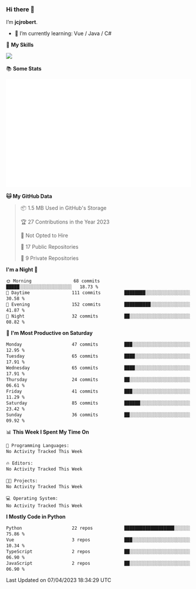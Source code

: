 ### Hi there 👋

I’m **jcjrobert**.

- 🌱 I’m currently learning: Vue / Java / C#

🌟 **My Skills**

![](https://img.shields.io/badge/-Python-3e74a2?style=flat-square&logo=Python&logoColor=fff)

📚 **Some Stats**

![](https://github.com/jcjrobert/github-stats/blob/master/generated/overview.svg)

<!--START_SECTION:waka-->
**🐱 My GitHub Data** 

> 📦 1.5 MB Used in GitHub's Storage 
 > 
> 🏆 27 Contributions in the Year 2023
 > 
> 🚫 Not Opted to Hire
 > 
> 📜 17 Public Repositories 
 > 
> 🔑 9 Private Repositories 
 > 
**I'm a Night 🦉** 

```text
🌞 Morning                68 commits          █████░░░░░░░░░░░░░░░░░░░░   18.73 % 
🌆 Daytime                111 commits         ████████░░░░░░░░░░░░░░░░░   30.58 % 
🌃 Evening                152 commits         ██████████░░░░░░░░░░░░░░░   41.87 % 
🌙 Night                  32 commits          ██░░░░░░░░░░░░░░░░░░░░░░░   08.82 % 
```
📅 **I'm Most Productive on Saturday** 

```text
Monday                   47 commits          ███░░░░░░░░░░░░░░░░░░░░░░   12.95 % 
Tuesday                  65 commits          ████░░░░░░░░░░░░░░░░░░░░░   17.91 % 
Wednesday                65 commits          ████░░░░░░░░░░░░░░░░░░░░░   17.91 % 
Thursday                 24 commits          ██░░░░░░░░░░░░░░░░░░░░░░░   06.61 % 
Friday                   41 commits          ███░░░░░░░░░░░░░░░░░░░░░░   11.29 % 
Saturday                 85 commits          ██████░░░░░░░░░░░░░░░░░░░   23.42 % 
Sunday                   36 commits          ██░░░░░░░░░░░░░░░░░░░░░░░   09.92 % 
```


📊 **This Week I Spent My Time On** 

```text
💬 Programming Languages: 
No Activity Tracked This Week

🔥 Editors: 
No Activity Tracked This Week

🐱‍💻 Projects: 
No Activity Tracked This Week

💻 Operating System: 
No Activity Tracked This Week
```

**I Mostly Code in Python** 

```text
Python                   22 repos            ███████████████████░░░░░░   75.86 % 
Vue                      3 repos             ███░░░░░░░░░░░░░░░░░░░░░░   10.34 % 
TypeScript               2 repos             ██░░░░░░░░░░░░░░░░░░░░░░░   06.90 % 
JavaScript               2 repos             ██░░░░░░░░░░░░░░░░░░░░░░░   06.90 % 
```




 Last Updated on 07/04/2023 18:34:29 UTC
<!--END_SECTION:waka-->
